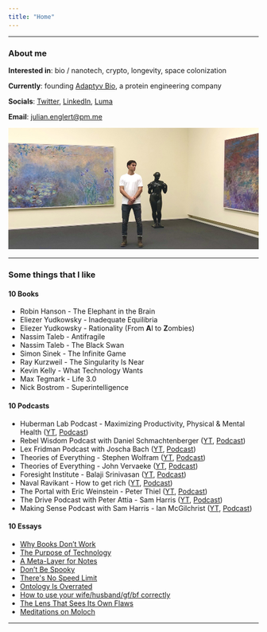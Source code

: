```yaml
---
title: "Home"
---
```


---

### About me

**Interested in**: bio / nanotech, crypto, longevity, space colonization

**Currently**: founding [Adaptyv Bio](https://adaptyvbio.com), a protein engineering company

**Socials**: [Twitter](https://twitter.com/julian_englert), [LinkedIn](https://www.linkedin.com/in/julian-englert), [Luma](https://lu.ma/julian_englert)

**Email**: julian.englert@pm.me

![profile](/profile2.png)

---

### Some things that I like

#### 10 Books
- Robin Hanson - The Elephant in the Brain
- Eliezer Yudkowsky - Inadequate Equilibria
- Eliezer Yudkowsky - Rationality (From **A**I to **Z**ombies)
- Nassim Taleb - Antifragile
- Nassim Taleb - The Black Swan
- Simon Sinek - The Infinite Game
- Ray Kurzweil - The Singularity Is Near
- Kevin Kelly - What Technology Wants
- Max Tegmark - Life 3.0
- Nick Bostrom - Superintelligence

#### 10 Podcasts 
- Huberman Lab Podcast - Maximizing Productivity, Physical & Mental Health ([YT](https://www.youtube.com/watch?v=aXvDEmo6uS4), [Podcast](https://hubermanlab.com/maximizing-productivity-physical-and-mental-health-with-daily-tools/))
- Rebel Wisdom Podcast with Daniel Schmachtenberger ([YT](https://www.youtube.com/watch?v=7LqaotiGWjQ), [Podcast](https://chartable.com/podcasts/rebel-wisdom-1414973780/episodes/39816867-daniel-schmachtenberger-the-war-on-sensemaking))
- Lex Fridman Podcast with Joscha Bach ([YT](https://www.youtube.com/watch?v=P-2P3MSZrBM), [Podcast](https://lexfridman.com/joscha-bach/))
- Theories of Everything - Stephen Wolfram ([YT](https://www.youtube.com/watch?v=1sXrRc3Bhrs), [Podcast](https://www.podbean.com/media/share/pb-8gqxa-105b63f))
- Theories of Everything - John Vervaeke ([YT](https://www.youtube.com/watch?v=3p8o3-7mvQc), [Podcast](https://www.podbean.com/media/share/dir-drkf5-112e1041))
- Foresight Institute - Balaji Srinivasan ([YT](https://foresight.org/salon/balaji-s-srinivasan-the-network-state/), [Podcast](https://archive.balajis.com/podcasts/465295f0-c40d-4cd4-bec2-c56bd3cfff48)) 
- Naval Ravikant - How to get rich ([YT](https://www.youtube.com/watch?v=1-TZqOsVCNM), [Podcast](https://nav.al/rich))
- The Portal with Eric Weinstein - Peter Thiel ([YT](https://www.youtube.com/watch?v=nM9f0W2KD5s), [Podcast](https://theportal.group/peter-thiel-on-the-portal-episode-001-an-era-of-stagnation-universal-institutional-failure/))
- The Drive Podcast with Peter Attia - Sam Harris ([YT](https://www.youtube.com/watch?v=1iGVX_ubMmE), [Podcast](https://peterattiamd.com/samharris/))
- Making Sense Podcast with Sam Harris - Ian McGilchrist ([YT](https://www.youtube.com/watch?v=fJRx9wItvKo), [Podcast](https://www.samharris.org/podcasts/making-sense-episodes/234-divided-mind))

#### 10 Essays
- [Why Books Donʼt Work](https://andymatuschak.org/books/)
- [The Purpose of Technology](https://balajis.com/the-purpose-of-technology/)
- [A Meta-Layer for Notes](https://julian.digital/2020/09/04/a-meta-layer-for-notes/) 
- [Don’t Be Spooky](https://therealadam.com/2021/11/01/dont-be-spooky/)
- [There's No Speed Limit](https://sive.rs/kimo)
- [Ontology Is Overrated](https://ia800203.us.archive.org/10/items/Ontology_is_Overrated_Categories_Links_and_Tags/shirky.pdf)
- [How to use your wife/husband/gf/bf correctly](https://guzey.com/personal/how-to-use-your-wife/)
- [The Lens That Sees Its Own Flaws](https://www.readthesequences.com/The-Lens-That-Sees-Its-Own-Flaws)
- [Meditations on Moloch](https://slatestarcodex.com/2014/07/30/meditations-on-moloch/)

---